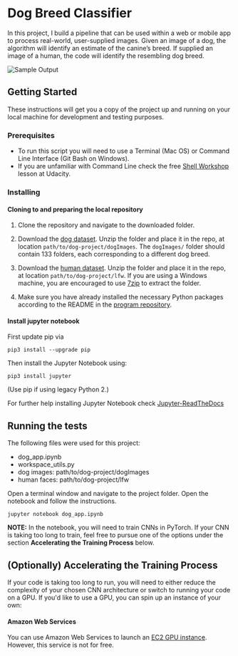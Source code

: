 [//]: # (Image References)

[image1]: ./images/sample_dog_output2.png "Sample Output"
[image2]: ./images/vgg16_model.png "VGG-16 Model Layers"
[image3]: ./images/vgg16_model_draw.png "VGG16 Model Figure"


# Dog Breed Classifier

In this project, I build a pipeline that can be used within a web or mobile app to process real-world, user-supplied images.  Given an image of a dog, the algorithm will identify an estimate of the canine’s breed.  If supplied an image of a human, the code will identify the resembling dog breed.  

![Sample Output][image1]

## Getting Started

These instructions will get you a copy of the project up and running on your local machine for development and testing purposes.

### Prerequisites

- To run this script you will need to use a Terminal (Mac OS) or Command Line Interface (Git Bash on Windows).
- If you are unfamiliar with Command Line check the free [Shell Workshop](https://www.udacity.com/course/shell-workshop--ud206) lesson at Udacity.


### Installing

#### Cloning to and preparing the local repository

1. Clone the repository and navigate to the downloaded folder.

2. Download the [dog dataset](https://s3-us-west-1.amazonaws.com/udacity-aind/dog-project/dogImages.zip).  Unzip the folder and place it in the repo, at location `path/to/dog-project/dogImages`.  The `dogImages/` folder should contain 133 folders, each corresponding to a different dog breed.
3. Download the [human dataset](http://vis-www.cs.umass.edu/lfw/lfw.tgz).  Unzip the folder and place it in the repo, at location `path/to/dog-project/lfw`.  If you are using a Windows machine, you are encouraged to use [7zip](http://www.7-zip.org/) to extract the folder.
4. Make sure you have already installed the necessary Python packages according to the README in the [program repository](https://github.com/udacity/deep-learning-v2-pytorch.git).


#### Install jupyter notebook
First update pip via
```
pip3 install --upgrade pip
```
Then install the Jupyter Notebook using:
```
pip3 install jupyter
```
(Use pip if using legacy Python 2.)

For further help installing Jupyter Notebook check [Jupyter-ReadTheDocs](https://jupyter.readthedocs.io/en/latest/install.html)


## Running the tests

The following files were used for this project:

- dog_app.ipynb
- workspace_utils.py
- dog images: path/to/dog-project/dogImages
- human faces: path/to/dog-project/lfw

Open a terminal window and navigate to the project folder. Open the notebook and follow the instructions.
```
jupyter notebook dog_app.ipynb
```

__NOTE:__ In the notebook, you will need to train CNNs in PyTorch.  If your CNN is taking too long to train, feel free to pursue one of the options under the section __Accelerating the Training Process__ below.



## (Optionally) Accelerating the Training Process

If your code is taking too long to run, you will need to either reduce the complexity of your chosen CNN architecture or switch to running your code on a GPU.  If you'd like to use a GPU, you can spin up an instance of your own:

#### Amazon Web Services

You can use Amazon Web Services to launch an [EC2 GPU instance](https://aws.amazon.com/de/ec2/). However, this service is not for free.
